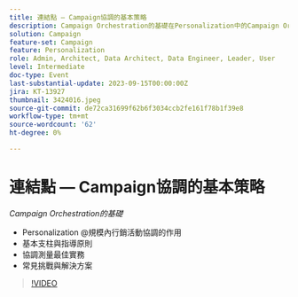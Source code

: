 ```yaml
---
title: 連結點 — Campaign協調的基本策略
description: Campaign Orchestration的基礎在Personalization中的Campaign Orchestration作用@規模基礎支柱與指導原則協調測量最佳實務常見挑戰與解決方案
solution: Campaign
feature-set: Campaign
feature: Personalization
role: Admin, Architect, Data Architect, Data Engineer, Leader, User
level: Intermediate
doc-type: Event
last-substantial-update: 2023-09-15T00:00:00Z
jira: KT-13927
thumbnail: 3424016.jpeg
source-git-commit: de72ca31699f62b6f3034ccb2fe161f78b1f39e8
workflow-type: tm+mt
source-wordcount: '62'
ht-degree: 0%

---
```



# 連結點 — Campaign協調的基本策略

*Campaign Orchestration的基礎*

* Personalization @規模內行銷活動協調的作用
* 基本支柱與指導原則
* 協調測量最佳實務
* 常見挑戰與解決方案

>[!VIDEO](https://video.tv.adobe.com/v/3424016/?learn=on)

